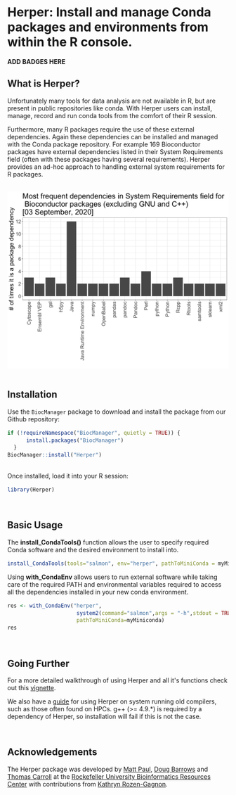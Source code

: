 # Herper: Install and manage Conda packages and environments from within the R console.

**ADD BADGES HERE**

## What is Herper?

Unfortunately many tools for data analysis are not available in R, but are present in public repositories like conda. With Herper users can install, manage, record and run conda tools from the comfort of their R session.

Furthermore, many R packages require the use of these external dependencies. Again these dependencies can be installed and managed with the Conda package repository. For example 169 Bioconductor packages have external dependencies listed in their System Requirements field (often with these packages having several requirements). Herper provides an ad-hoc approach to handling external system requirements for R packages.

<br>

<img src="man/figures/pkg_deps_bar_mask-1.png" width="600px" style="display: block; margin: auto;" />


<br>

## Installation

Use the `BiocManager` package to download and install the package from our Github repository:

``` r
if (!requireNamespace("BiocManager", quietly = TRUE)) {
      install.packages("BiocManager")
  }
BiocManager::install("Herper")
```

<br> Once installed, load it into your R session:

``` r
library(Herper)
```

<br>

## Basic Usage

The **install\_CondaTools()** function allows the user to specify required Conda software and the desired environment to install into.

``` r
install_CondaTools(tools="salmon", env="herper", pathToMiniConda = myMiniconda)
```

Using **with\_CondaEnv** allows users to run external software while taking care of the required PATH and environmental variables required to access all the dependencies installed in your new conda environment. 

``` r
res <- with_CondaEnv("herper",
                      system2(command="salmon",args = "-h",stdout = TRUE),
                      pathToMiniConda=myMiniconda)
res
```
<br>

## Going Further

For a more detailed walkthrough of using Herper and all it's functions check out this [vignette]("vignettes/Herper.html").

We also have a [guide]("vignettes/SetupForOutdatedGCC.html") for using Herper on system running old compilers, such as those often found on HPCs. g++ (>= 4.9.*) is required by a dependency of Herper, so installation will fail if this is not the case.

<br>

## Acknowledgements

The Herper package was developed by [Matt Paul](https://github.com/matthew-paul-2006), [Doug Barrows](https://github.com/dougbarrows) and [Thomas Carroll](https://github.com/ThomasCarroll) at the [Rockefeller University Bioinformatics Resources Center](https://rockefelleruniversity.github.io) with contributions from [Kathryn Rozen-Gagnon](https://github.com/kathrynrozengagnon).
